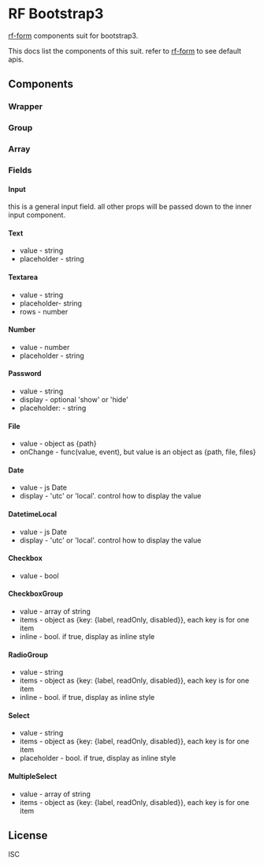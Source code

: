 # RF Bootstrap3
[rf-form](https://github.com/ShakingMap/rf-form) components suit for bootstrap3.

This docs list the components of this suit. refer to [rf-form](https://github.com/ShakingMap/rf-form#apis) to see default apis.

## Components

### Wrapper

### Group

### Array

### Fields

#### Input
this is a general input field. all other props will be passed down to the inner input component.

#### Text
- value - string
- placeholder - string

#### Textarea
- value - string
- placeholder- string
- rows - number

#### Number
- value - number
- placeholder - string

#### Password
- value - string
- display - optional 'show' or 'hide'
- placeholder: - string

#### File
- value - object as {path}
- onChange - func(value, event), but value is an object as {path, file, files}

#### Date
- value - js Date
- display - 'utc' or 'local'. control how to display the value

#### DatetimeLocal
- value - js Date
- display - 'utc' or 'local'. control how to display the value

#### Checkbox
- value - bool

#### CheckboxGroup
- value - array of string
- items - object as {key: {label, readOnly, disabled}}, each key is for one item
- inline - bool. if true, display as inline style

#### RadioGroup
- value - string
- items - object as {key: {label, readOnly, disabled}}, each key is for one item
- inline - bool. if true, display as inline style

#### Select
- value - string
- items - object as {key: {label, readOnly, disabled}}, each key is for one item
- placeholder - bool. if true, display as inline style

#### MultipleSelect
- value - array of string
- items - object as {key: {label, readOnly, disabled}}, each key is for one item

## License
ISC